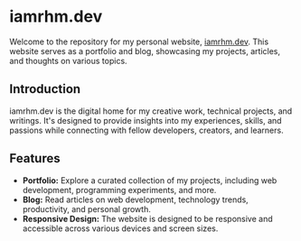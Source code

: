 # iamrhm.dev

Welcome to the repository for my personal website, [iamrhm.dev](https://iamrhm.dev). This website serves as a portfolio and blog, showcasing my projects, articles, and thoughts on various topics.

## Introduction

iamrhm.dev is the digital home for my creative work, technical projects, and writings. It's designed to provide insights into my experiences, skills, and passions while connecting with fellow developers, creators, and learners.

## Features

- **Portfolio:** Explore a curated collection of my projects, including web development, programming experiments, and more.
- **Blog:** Read articles on web development, technology trends, productivity, and personal growth.
- **Responsive Design:** The website is designed to be responsive and accessible across various devices and screen sizes.
